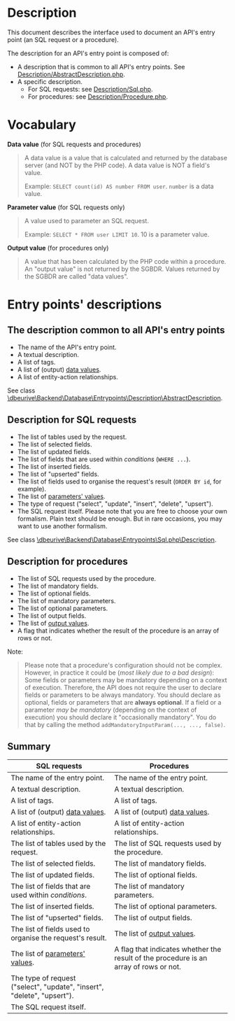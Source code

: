 # Description

This document describes the interface used to document an API's entry point (an SQL request or a procedure).

The description for an API's entry point is composed of:

* A description that is common to all API's entry points. See [Description/AbstractDescription.php](https://github.com/dbeurive/backend/blob/master/src/Database/Entrypoints/Description/AbstractDescription.php).
* A specific description.
  * For SQL requests: see [Description/Sql.php](https://github.com/dbeurive/backend/blob/master/src/Database/Entrypoints/Description/Sql.php).
  * For procedures: see [Description/Procedure.php](https://github.com/dbeurive/backend/blob/master/src/Database/Entrypoints/Description/Procedure.php).




# <a name="vocabulary"></a>Vocabulary

**Data value** (for SQL requests and procedures)

> A data value is a value that is calculated and returned by the database server (and NOT by the PHP code).
> A data value is NOT a field's value.
> 
> Example: `SELECT count(id) AS number FROM user`. `number` is a data value.     
 
**Parameter value** (for SQL requests only)

> A value used to parameter an SQL request.
> 
> Example: `SELECT * FROM user LIMIT 10`. 10 is a parameter value.

**Output value** (for procedures only)

> A value that has been calculated by the PHP code within a procedure.
> An "output value" is not returned by the SGBDR. Values returned by the SGBDR are called "data values".





# Entry points' descriptions

## The description common to all API's entry points

*  The name of the API's entry point.
*  A textual description.
*  A list of tags.
*  A list of (output) [data values](#vocabulary).
*  A list of entity-action relationships.

See class [\dbeurive\Backend\Database\Entrypoints\Description\AbstractDescription](https://github.com/dbeurive/backend/blob/master/src/Database/Entrypoints/Description/AbstractDescription.php).




## Description for SQL requests

* The list of tables used by the request.
* The list of selected fields.
* The list of updated fields.
* The list of fields that are used within _conditions_ (`WHERE ...`).
* The list of inserted fields.
* The list of "upserted" fields.
* The list of fields used to organise the request's result (`ORDER BY id`, for example).
* The list of [parameters' values](#vocabulary).
* The type of request ("select", "update", "insert", "delete", "upsert").
* The SQL request itself. Please note that you are free to choose your own formalism. Plain text should be enough.
  But in rare occasions, you may want to use another formalism. 
 
See class [\dbeurive\Backend\Database\Entrypoints\Sql.php\Description](https://github.com/dbeurive/backend/blob/master/src/Database/Entrypoints/Description/Sql.php).




## Description for procedures

* The list of SQL requests used by the procedure.
* The list of mandatory fields.
* The list of optional fields.
* The list of mandatory parameters.
* The list of optional parameters.
* The list of output fields.
* The list of [output values](#vocabulary).
* A flag that indicates whether the result of the procedure is an array of rows or not.
  
Note: 
  
> Please note that a procedure's configuration should not be complex.
> However, in practice it could be (_most likely due to a bad design_):
> Some fields or parameters may be mandatory depending on a context of execution.
> Therefore, the API does not require the user to declare fields or parameters to be always mandatory.
> You should declare as optional, fields or parameters that are **always optional**.
> If a field or a parameter _may be mandatory_ (depending on the context of execution) you should declare it "occasionally mandatory".
> You do that by calling the method `addMandatoryInputParam(..., ..., false)`.




## Summary

| SQL requests                                                             | Procedures                                                                                 |
|--------------------------------------------------------------------------|--------------------------------------------------------------------------------------------|
| The name of the entry point.                                             | The name of the entry point.                                                               |
| A textual description.                                                   | A textual description.                                                                     |
| A list of tags.                                                          | A list of tags.                                                                            |
| A list of (output) [data values](#vocabulary).                           | A list of (output) [data values](#vocabulary).                                             |
| A list of entity-action relationships.                                   | A list of entity-action relationships.                                                     |
| The list of tables used by the request.                                  | The list of SQL requests used by the procedure.                                            |
| The list of selected fields.                                             | The list of mandatory fields.                                                              |
| The list of updated fields.                                              | The list of optional fields.                                                               |
| The list of fields that are used within _conditions_.                    | The list of mandatory parameters.                                                          |
| The list of inserted fields.                                             | The list of optional parameters.                                                           |
| The list of "upserted" fields.                                           | The list of output fields.                                                                 |
| The list of fields used to organise the request's result.                | The list of [output values](#vocabulary).                                                  |
| The list of [parameters' values](#vocabulary).                           | A flag that indicates whether the result of the procedure is an array of rows or not.      |
| The type of request ("select", "update", "insert", "delete", "upsert").  |                                                                                            |
| The SQL request itself.                                                  |                                                                                            |

